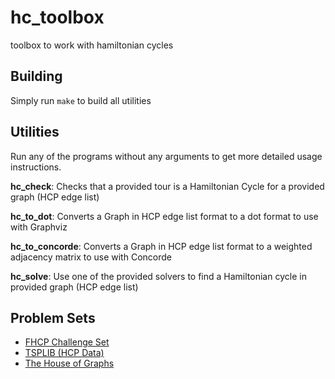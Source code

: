 # hc_toolbox
toolbox to work with hamiltonian cycles

## Building
Simply run `make` to build all utilities

## Utilities

Run any of the programs without any arguments to get more detailed usage instructions.

**hc_check**: Checks that a provided tour is a Hamiltonian Cycle for a provided graph (HCP edge list)

**hc_to_dot**: Converts a Graph in HCP edge list format to a dot format to use with Graphviz

**hc_to_concorde**: Converts a Graph in HCP edge list format to a weighted adjacency matrix to use with Concorde

**hc_solve**: Use one of the provided solvers to find a Hamiltonian cycle in provided graph (HCP edge list)

## Problem Sets

* [FHCP Challenge Set](https://www.flinders.edu.au/science_engineering/csem/research/programs/flinders-hamiltonian-cycle-project/fhcpcs.cfm)
* [TSPLIB (HCP Data)](http://comopt.ifi.uni-heidelberg.de/software/TSPLIB95/)
* [The House of Graphs](https://hog.grinvin.org/Init.action)

